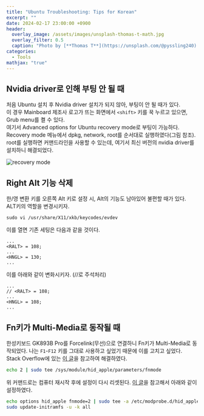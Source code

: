 ```yaml
---
title: "Ubuntu Troubleshooting: Tips for Korean"
excerpt: ""
date: 2024-02-17 23:00:00 +0900
header:
  overlay_image: /assets/images/unsplash-thomas-t-math.jpg
  overlay_filter: 0.5
  caption: "Photo by [**Thomas T**](https://unsplash.com/@pyssling240) on [**Unsplash**](https://unsplash.com/)"
categories:
  - Tools
mathjax: "true"
---
```


## Nvidia driver로 인해 부팅 안 될 때

처음 Ubuntu 설치 후 Nvidia driver 설치가 되지 않아, 부팅이 안 될 때가 있다.  
이 경우 Mainboard 제조사 로고가 뜨는 화면에서 `<shift>` 키를 꾹 누르고 있으면, Grub menu를 켤 수 있다.  
여기서 Advanced options for Ubuntu  recovery mode로 부팅이 가능하다.  
Recovery mode 메뉴에서 dpkg, network, root를 순서대로 실행하였다(그림 참조).  
root를 실행하면 커맨드라인을 사용할 수 있는데, 여기서 최신 버전의 nvidia driver를 설치하니 해결되었다.  

![recovery mode]({{site.baseurl}}/assets/images/ubuntu-recovery-menu.png)  

## Right Alt 기능 삭제

한/영 변환 키를 오른쪽 Alt 키로 설정 시, Alt의 기능도 남아있어 불편할 때가 있다.  
ALT키의 역할을 변경시키자.

`sudo vi /usr/share/X11/xkb/keycodes/evdev`

이를 열면 기존 세팅은 다음과 같을 것이다.

```text
...
<RALT> = 108;
...
<HNGL> = 130;
...
```

이를 아래와 같이 변화시키자. (//로 주석처리)

```text
...
// <RALT> = 108;
...
<HNGL> = 108;
...
```

## Fn키가 Multi-Media로 동작될 때

한성키보드 GK893B Pro를 Forcelink(무선)으로 연결하니 Fn키가 Multi-Media로 동작되었다. 
나는 `F1`-`F12` 키를 그대로 사용하고 싶었기 때문에 이를 고치고 싶었다. 
Stack Overflow에 있는 [이 글](https://askubuntu.com/questions/818413/how-can-i-toggle-the-fn-function-key)을 참고하여 해결하였다.  

```sh
echo 2 | sudo tee /sys/module/hid_apple/parameters/fnmode
```

위 커맨드로는 컴퓨터 재시작 후에 설정이 다시 리셋된다. 
[이 글](https://unix.stackexchange.com/questions/121395/on-an-apple-keyboard-under-linux-how-do-i-make-the-function-keys-work-without-t)을 참고해서 아래와 같이 설정하였다. 

```sh
echo options hid_apple fnmode=2 | sudo tee -a /etc/modprobe.d/hid_apple.conf
sudo update-initramfs -u -k all
```

